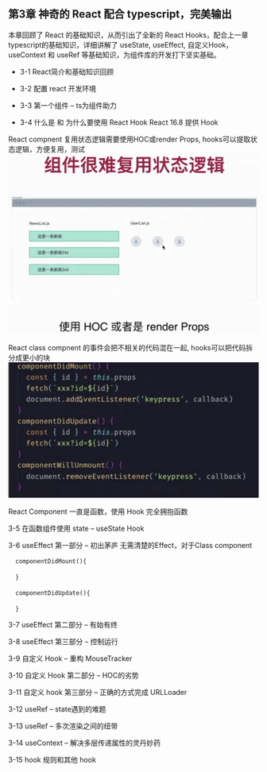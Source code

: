 ## 第3章 神奇的 React 配合 typescript，完美输出
本章回顾了 React 的基础知识，从而引出了全新的 React Hooks，配合上一章typescript的基础知识，详细讲解了 useState, useEffect, 自定义Hook，useContext 和 useRef 等基础知识，为组件库的开发打下坚实基础。

- 3-1 React简介和基础知识回顾

- 3-2 配置 react 开发环境

- 3-3 第一个组件 – ts为组件助力

- 3-4 什么是 和 为什么要使用 React Hook
React 16.8  提供 Hook 

React compnent 复用状态逻辑需要使用HOC或render Props, hooks可以提取状态逻辑，方便复用，测试
![](./_images/status-reuse.png)


React class compnent 的事件会把不相关的代码混在一起, hooks可以把代码拆分成更小的块
![](./_images/component-event.png)

React Component 一直是函数，使用 Hook 完全拥抱函数

3-5 在函数组件使用 state – useState Hook

3-6 useEffect 第一部分 – 初出茅庐
无需清楚的Effect，对于Class component
```
  componentDidMount(){

  }

  componentDidUpdate(){
    
  }
```


3-7 useEffect 第二部分 – 有始有终

3-8 useEffect 第三部分 – 控制运行

3-9 自定义 Hook – 重构 MouseTracker

3-10 自定义 Hook 第二部分 – HOC的劣势

3-11 自定义 hook 第三部分 – 正确的方式完成 URLLoader

3-12 useRef – state遇到的难题

3-13 useRef – 多次渲染之间的纽带

3-14 useContext – 解决多层传递属性的灵丹妙药

3-15 hook 规则和其他 hook